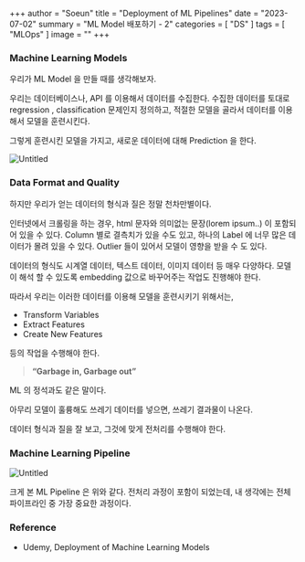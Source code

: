 +++
author = "Soeun"
title = "Deployment of ML Pipelines"
date = "2023-07-02"
summary = "ML Model 배포하기 - 2"
categories = [
    "DS"
]
tags = [
    "MLOps"
]
image = ""
+++

### Machine Learning Models

우리가 ML Model 을 만들 때를 생각해보자. 

우리는 데이터베이스나, API 를 이용해서 데이터를 수집한다. 수집한 데이터를 토대로 regression , classification 문제인지 정의하고, 적절한 모델을 골라서 데이터를 이용해서 모델을 훈련시킨다. 

그렇게 훈련시킨 모델을 가지고, 새로운 데이터에 대해 Prediction 을 한다. 

![Untitled](https://github.com/ddoddii/skills-for-DS/assets/95014836/76b3ca76-bc9d-454d-b168-33f74b6a681c)

### Data Format and Quality

하지만 우리가 얻는 데이터의 형식과 질은 정말 천차만별이다. 

인터넷에서 크롤링을 하는 경우, html 문자와 의미없는 문장(lorem ipsum..) 이 포함되어 있을 수 있다. Column 별로 결측치가 있을 수도 있고, 하나의 Label 에 너무 많은 데이터가 몰려 있을 수 있다. Outlier 들이 있어서 모델이 영향을 받을 수 도 있다. 

데이터의 형식도 시계열 데이터, 텍스트 데이터, 이미지 데이터 등 매우 다양하다. 모델이 해석 할 수 있도록 embedding 값으로 바꾸어주는 작업도 진행해야 한다. 

따라서 우리는 이러한 데이터를 이용해 모델을 훈련시키기 위해서는, 

- Transform Variables
- Extract Features
- Create New Features

등의 작업을 수행해야 한다. 

> **“Garbage in, Garbage out”**

ML 의 정석과도 같은 말이다. 

아무리 모델이 훌륭해도 쓰레기 데이터를 넣으면, 쓰레기 결과물이 나온다. 

데이터 형식과 질을 잘 보고, 그것에 맞게 전처리를 수행해야 한다. 

### Machine Learning Pipeline

![Untitled](https://github.com/ddoddii/skills-for-DS/assets/95014836/1a45221b-8943-4248-be9a-5979595aa2b9)

크게 본 ML Pipeline 은 위와 같다. 전처리 과정이 포함이 되었는데, 내 생각에는 전체 파이프라인 중 가장 중요한 과정이다.

### Reference
- Udemy, Deployment of Machine Learning Models